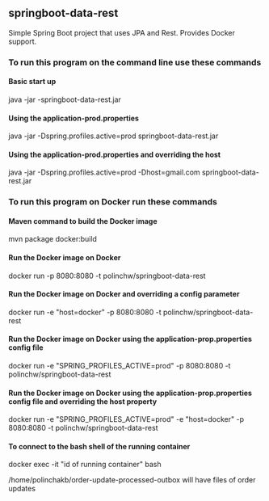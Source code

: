 ## springboot-data-rest
Simple Spring Boot project that uses JPA and Rest.
Provides Docker support.

### To run this program on the command line use these commands

#### Basic start up
java -jar -springboot-data-rest.jar

#### Using the application-prod.properties
java -jar -Dspring.profiles.active=prod springboot-data-rest.jar

#### Using the application-prod.properties and overriding the host
java -jar -Dspring.profiles.active=prod -Dhost=gmail.com springboot-data-rest.jar

### To run this program on Docker run these commands

#### Maven command to build the Docker image
mvn package docker:build
#### Run the Docker image on Docker
docker run -p 8080:8080 -t polinchw/springboot-data-rest
#### Run the Docker image on Docker and overriding a config parameter 
docker run -e "host=docker" -p 8080:8080 -t polinchw/springboot-data-rest
#### Run the Docker image on Docker using the application-prop.properties config file 
docker run -e "SPRING_PROFILES_ACTIVE=prod" -p 8080:8080 -t polinchw/springboot-data-rest
#### Run the Docker image on Docker using the application-prop.properties config file and overriding the host property
docker run -e "SPRING_PROFILES_ACTIVE=prod" -e "host=docker" -p 8080:8080 -t polinchw/springboot-data-rest
#### To connect to the bash shell of the running container
docker exec -it "id of running container" bash

/home/polinchakb/order-update-processed-outbox will have files of order updates